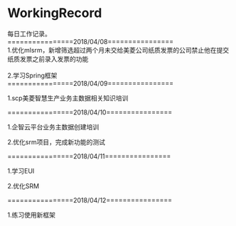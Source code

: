 # WorkingRecord
每日工作记录。<br/>
================2018/04/08================<br/>
1.优化mlsrm，新增筛选超过两个月未交给美菱公司纸质发票的公司禁止他在提交纸质发票之前录入发票的功能<br/>
<br/>
2.学习Spring框架<br/>
================2018/04/09================<br/>

1.scp美菱智慧生产业务主数据相关知识培训<br/>

================2018/04/10================<br/>

1.企智云平台业务主数据创建培训<br/>

2.优化srm项目，完成新功能的测试<br/>

================2018/04/11================<br/>

1.学习EUI<br/>

2.优化SRM<br/>

================2018/04/12================<br/>

1.练习使用新框架<br/>

